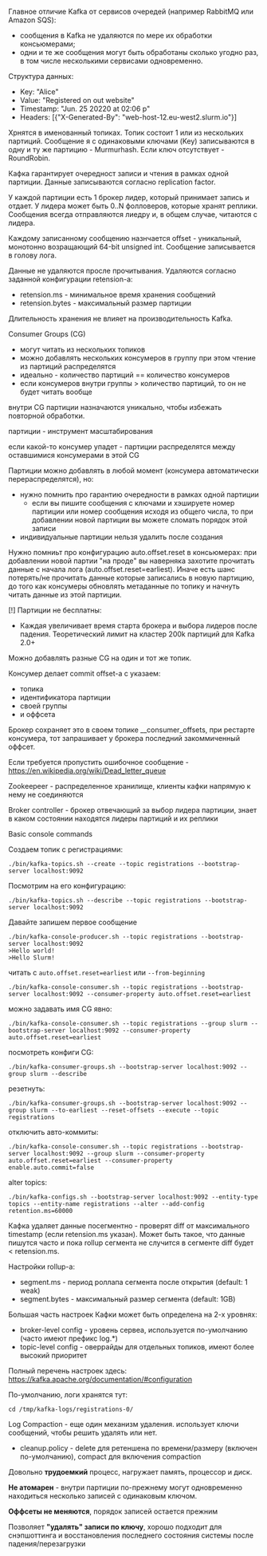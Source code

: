 Главное отличие Kafka от сервисов очередей (например RabbitMQ или Amazon SQS):
- сообщения в Kafka не удаляются по мере их обработки консьюмерами;
- одни и те же сообщения могут быть обработаны сколько угодно раз, в том числе несколькими сервисами одновременно.

Структура данных:
- Key: "Alice"
- Value: "Registered on out website"
- Timestamp: "Jun. 25 20220 at 02:06 p"
- Headers: [{"X-Generated-By": "web-host-12.eu-west2.slurm.io"}]

Хрнятся в именованный топиках. Топик состоит 1 или из нескольких партиций. 
Сообщение я с одинаковыми ключами (Key) записываются в одну и ту же партицию - Murmurhash. Если ключ отсутствует - RoundRobin.

Кафка гарантирует очередност записи и чтения в рамках одной партиции. Данные записываются согласно replication factor.

У каждой партиции есть 1 брокер лидер, который принимает запись и отдает. У лидера может быть 0..N фолловеров, которые хранят реплики.
Сообщения всегда отправляются лиедру и, в общем случае, читаются с лидера.

Каждому записанному сообщению назнчается offset - уникальный, монотонно возращающий 64-bit unsigned int. Сообщение записывается в голову лога.

Данные не удаляются просле прочитывания. Удаляются согласно заданной конфигурации retension-a:
- retension.ms - минимальное время хранения сообщений
- retension.bytes - максимальный размер партиции

Длительность хранения не влияет на производительность Kafka.

Consumer Groups (CG)
- могут читать из нескольких топиков
- можно добавлять нескольких консумеров в группу при этом чтение из партиций распределятся
- идеально - количество партиций == количество консумеров
- если консумеров внутри группы > количество партиций, то он не будет читать вообще

внутри CG партиции назначаются уникально, чтобы избежать повторной обработки.

партиции - инструмент масштабирования

если какой-то консумер упадет - партиции распределятся между оставшимися консумерами в этой CG




Партиции можно добавлять в любой момент (консумера автоматически перераспределятся), но:
- нужно помнить про гарантию очередности в рамках одной партиции
  - если вы пишите сообщения с ключами и хэшируете номер партиции или номер сообщения исходя из общего числа, то при добавлении новой партиции вы можете сломать порядок этой записи 
- индивидуальные партиции нельзя удалить после создания

Нужно помниьт про конфигурацию auto.offset.reset в консьюмерах: при добавлении новой партии "на проде"
вы наверняка захотите прочитать данные с начала лога (auto.offset.reset=earliest). 
Иначе есть шанс потерять/не прочитать данные которые записались в новую партицию, 
до того как консумеры обновлять метаданные по топику и начнуть читать данные из этой партиции.

[!] Партиции не бесплатны:
- Каждая увеличивает время старта брокера и выбора лидеров после падения. Теоретический лимит на кластер 200k партиций для Kafka 2.0+

Можно добавлять разные CG на один и тот же топик.

Консумер делает commit offset-a с указаем:
- топика
- идентификатора партиции
- своей группы
- и оффсета

Брокер сохраняет это в своем топике __consumer_offsets, при рестарте консумера, тот запрашивает у брокера последний закоммиченный оффсет.

Если требуется пропустить ошибочное сообщение - https://en.wikipedia.org/wiki/Dead_letter_queue

Zookeepeer - распределенное хранилище, клиенты кафки напрямую к нему не соединяются

Broker controller - брокер отвечающий за выбор лидера партиции, знает в каком состоянии находятся лидеры партиций и их реплики


Basic console commands

Создаем топик с регистрациями:
```
./bin/kafka-topics.sh --create --topic registrations --bootstrap-server localhost:9092
```

Посмотрим на его конфигурацию:
```
./bin/kafka-topics.sh --describe --topic registrations --bootstrap-server localhost:9092
```
Давайте запишем первое сообщение
```
./bin/kafka-console-producer.sh --topic registrations --bootstrap-server localhost:9092
>Hello world!
>Hello Slurm!
```

читать с `auto.offset.reset=earliest` или `--from-beginning`
```
./bin/kafka-console-consumer.sh --topic registrations --bootstrap-server localhost:9092 --consumer-property auto.offset.reset=earliest
```

можно задавать имя CG явно:
```
./bin/kafka-console-consumer.sh --topic registrations --group slurm --bootstrap-server localhost:9092 --consumer-property auto.offset.reset=earliest
```

посмотреть конфиги CG:
```
./bin/kafka-consumer-groups.sh --bootstrap-server localhost:9092 --group slurm --describe
```
резетнуть:
```
./bin/kafka-consumer-groups.sh --bootstrap-server localhost:9092 --group slurm --to-earliest --reset-offsets --execute --topic registrations
```
отключить авто-коммиты:
```
./bin/kafka-console-consumer.sh --topic registrations --bootstrap-server localhost:9092 --group slurm --consumer-property auto.offset.reset=earliest --consumer-property enable.auto.commit=false
```
alter topics:
```
./bin/kafka-configs.sh --bootstrap-server localhost:9092 --entity-type topics --entity-name registrations --alter --add-config retention.ms=60000
```

Кафка удаляет данные посегментно - проверят diff от максимального timestamp (если retension.ms указан). 
Может быть такое, что данные пишутся часто и пока rollup сегмента не случится в сегменте diff будет < retension.ms. 

Настройки rollup-a:
- segment.ms - период роллапа сегмента после открытия (default: 1 weak)
- segment.bytes - максимальный размер сегмента (default: 1GB)

Большая часть настроек Кафки может быть определена на 2-х уровнях:
- broker-level config - уровень сервеа, используется по-умолчанию (часто имеют префикс log.*)
- topic-level config - оверрайды для отдельных топиков, имеют более высокий приоритет

Полный перечень настроек здесь:
https://kafka.apache.org/documentation/#configuration

По-умолчанию, логи хранятся тут:
```
cd /tmp/kafka-logs/registrations-0/
```

Log Compaction - еще один механизм удаления. использует ключи сообщений, чтобы решить удалять или нет.
- cleanup.policy - delete для ретеншена по времени/размеру (включен по-умолчанию), compact для включения compaction

Довольно **трудоемкий** процесс, нагружает память, процессор и диск. 

**Не атомарен** - внутри партиции по-прежнему могут одновременно находиться несколько записей с одинаковым ключом.

**Оффсеты не меняются**, порядок записей остается прежним

Позволяет **"удалять" записи по ключу**, хорошо подходит для снэпшоттинга и восстановления последнего состояния системы после падения/перезагрузки
